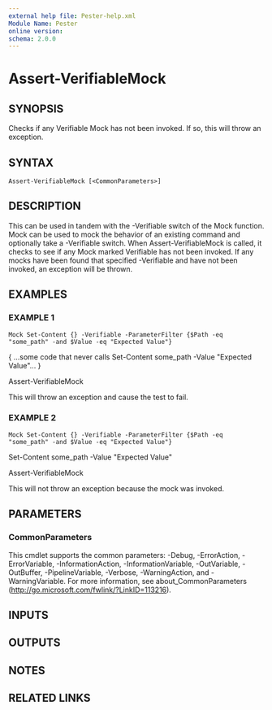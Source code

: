 ```yaml
---
external help file: Pester-help.xml
Module Name: Pester
online version:
schema: 2.0.0
---
```


# Assert-VerifiableMock

## SYNOPSIS

Checks if any Verifiable Mock has not been invoked.
If so, this will throw an exception.

## SYNTAX

```
Assert-VerifiableMock [<CommonParameters>]
```

## DESCRIPTION

This can be used in tandem with the -Verifiable switch of the Mock
function.
Mock can be used to mock the behavior of an existing command
and optionally take a -Verifiable switch.
When Assert-VerifiableMock
is called, it checks to see if any Mock marked Verifiable has not been
invoked.
If any mocks have been found that specified -Verifiable and
have not been invoked, an exception will be thrown.

## EXAMPLES

### EXAMPLE 1

```
Mock Set-Content {} -Verifiable -ParameterFilter {$Path -eq "some_path" -and $Value -eq "Expected Value"}
```

{ ...some code that never calls Set-Content some_path -Value "Expected Value"...
}

Assert-VerifiableMock

This will throw an exception and cause the test to fail.

### EXAMPLE 2

```
Mock Set-Content {} -Verifiable -ParameterFilter {$Path -eq "some_path" -and $Value -eq "Expected Value"}
```

Set-Content some_path -Value "Expected Value"

Assert-VerifiableMock

This will not throw an exception because the mock was invoked.

## PARAMETERS

### CommonParameters
This cmdlet supports the common parameters: -Debug, -ErrorAction, -ErrorVariable, -InformationAction, -InformationVariable, -OutVariable, -OutBuffer, -PipelineVariable, -Verbose, -WarningAction, and -WarningVariable. For more information, see about_CommonParameters (http://go.microsoft.com/fwlink/?LinkID=113216).

## INPUTS

## OUTPUTS

## NOTES

## RELATED LINKS
